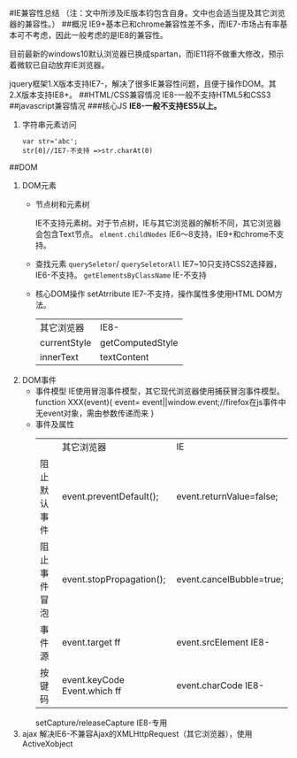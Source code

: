 #IE兼容性总结
（注：文中所涉及IE版本钧包含自身。文中也会适当提及其它浏览器的兼容性。）
##概况
IE9+基本已和chrome兼容性差不多，而IE7-市场占有率基本可不考虑，因此一般考虑的是IE8的兼容性。

目前最新的windows10默认浏览器已换成spartan，而IE11将不做重大修改，预示着微软已自动放弃IE浏览器。

jquery框架1.X版本支持IE7-，解决了很多IE兼容性问题，且便于操作DOM。其2.X版本支持IE8+。
##HTML/CSS兼容情况
IE8-一般不支持HTML5和CSS3
##javascript兼容情况
###核心JS
**IE8-一般不支持ES5以上。**

1. 字符串元素访问
	```	
	var str='abc';
	str[0]//IE7-不支持 =>str.charAt(0)
	```

##DOM
1. DOM元素
	- 节点树和元素树
	
		IE不支持元素树。对于节点树，IE与其它浏览器的解析不同，其它浏览器会包含Text节点。
		`elment.childNodes` IE6～8支持，IE9+和chrome不支持。
	- 查找元素
		`querySeletor`/ `querySeletorAll` IE7~10只支持CSS2选择器，IE6-不支持。
		`getElementsByClassName` IE-不支持	
	- 核心DOM操作
		setAtrribute IE7-不支持，操作属性多使用HTML DOM方法。
		<table>
		  <tr>
		    <td>其它浏览器</td>
		    <td>IE8-</td>
		  </tr>
		  <tr>
		    <td>currentStyle</td>
		    <td>getComputedStyle</td>
		  </tr>
		  <tr>
		    <td>innerText</td>
		    <td>textContent</td>
		  </tr>
		</table>	
2. DOM事件
	- 事件模型
		IE使用冒泡事件模型，其它现代浏览器使用捕获冒泡事件模型。
		function XXX(event){
			event= event||window.event;//firefox在js事件中无event对象，需由参数传递而来
		}
	- 事件及属性
		<table>
		  <tr>
			<td></td>
			<td>其它浏览器</td>
			<td>IE</td>
		  </tr>
		  <tr>
		    <td>阻止默认事件</td>
		    <td>event.preventDefault();</td>
		    <td>event.returnValue=false;</td>
		  </tr>
		  <tr>
		    <td>阻止事件冒泡</td>
		    <td>event.stopPropagation();</td>
		    <td>event.cancelBubble=true;</td>
		  </tr>
		  <tr>
		    <td>事件源</td>
		    <td>event.target  ff</td>
		    <td>event.srcElement  IE8-</td>
		  </tr>
		  <tr>
		    <td>按键码</td>
		    <td>event.keyCode
		    Event.which  ff</td>
		    <td>event.charCode IE8-</td>
		  </tr>
		</table> 
		setCapture/releaseCapture IE8-专用
3. ajax
	解决IE6-不兼容Ajax的XMLHttpRequest（其它浏览器），使用ActiveXobject	

